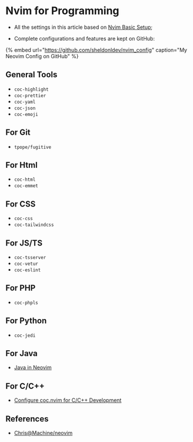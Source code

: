 # Nvim for Programming

- All the settings in this article based on [Nvim Basic Setup](https://doc.sheldonl.dev/working-env/vim-based-workspace/nvim-basic-setup);

- Complete configurations and features are kept on GitHub:

{% embed url="https://github.com/sheldonldev/nvim_config" caption="My Neovim Config on GitHub" %}

## General Tools

- `coc-highlight`
- `coc-prettier`
- `coc-yaml`
- `coc-json`
- `coc-emoji`

## For Git

- `tpope/fugitive`

## For Html

- `coc-html`
- `coc-emmet`

## For CSS

- `coc-css`
- `coc-tailwindcss`

## For JS/TS

- `coc-tsserver`
- `coc-vetur`
- `coc-eslint`

## For PHP

- `coc-phpls`

## For Python

- `coc-jedi`

## For Java

- [Java in Neovim](https://www.chrisatmachine.com/Neovim/24-neovim-and-java/)

## For C/C++

- [Configure coc.nvim for C/C++ Development](https://ianding.io/2019/07/29/configure-coc-nvim-for-c-c++-development/)

## References

- [Chris@Machine/neovim](https://www.chrisatmachine.com/neovim)
